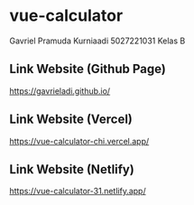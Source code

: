# vue-calculator
Gavriel Pramuda Kurniaadi
5027221031
Kelas B

## Link Website (Github Page)

https://gavrieladi.github.io/

## Link Website (Vercel)

https://vue-calculator-chi.vercel.app/

## Link Website (Netlify)

https://vue-calculator-31.netlify.app/